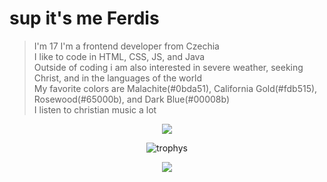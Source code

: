 # sup it's me Ferdis
> I'm 17
> I'm a frontend developer from Czechia<br>
> I like to code in HTML, CSS, JS, and Java<br>
> Outside of coding i am also interested in severe weather, seeking Christ, and in the languages of the world<br>
> My favorite colors are Malachite(#0bda51), California Gold(#fdb515), Rosewood(#65000b), and Dark Blue(#00008b)<br>
> I listen to christian music a lot
<p align="center">
    <img src="https://komarev.com/ghpvc/?username=FERDdeveloper&color=success&style=for-the-badge" />
</p>

<p align="center">
 <img src="https://github-profile-trophy.vercel.app/?username=ferderplays&theme=nord&margin-w=15&margin-h=15&column=8" alt="trophys" />
</p>

<p align="center">
 <img src="https://readme-jokes.vercel.app/api">
</p>
